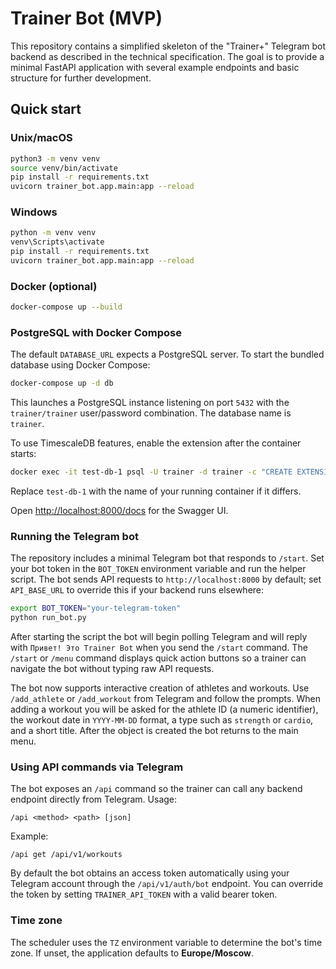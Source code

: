 # Trainer Bot (MVP)

This repository contains a simplified skeleton of the "Trainer+" Telegram bot backend as described in the technical specification. The goal is to provide a minimal FastAPI application with several example endpoints and basic structure for further development.

## Quick start

### Unix/macOS

```bash
python3 -m venv venv
source venv/bin/activate
pip install -r requirements.txt
uvicorn trainer_bot.app.main:app --reload
```

### Windows

```bash
python -m venv venv
venv\Scripts\activate
pip install -r requirements.txt
uvicorn trainer_bot.app.main:app --reload
```

### Docker (optional)

```bash
docker-compose up --build
```

### PostgreSQL with Docker Compose

The default `DATABASE_URL` expects a PostgreSQL server. To start the bundled
database using Docker Compose:

```bash
docker-compose up -d db
```

This launches a PostgreSQL instance listening on port `5432` with the
`trainer/trainer` user/password combination. The database name is `trainer`.

To use TimescaleDB features, enable the extension after the container starts:

```bash
docker exec -it test-db-1 psql -U trainer -d trainer -c "CREATE EXTENSION IF NOT EXISTS timescaledb"
```

Replace `test-db-1` with the name of your running container if it differs.

Open <http://localhost:8000/docs> for the Swagger UI.

### Running the Telegram bot

The repository includes a minimal Telegram bot that responds to `/start`.
Set your bot token in the `BOT_TOKEN` environment variable and run the helper
script. The bot sends API requests to `http://localhost:8000` by default; set
`API_BASE_URL` to override this if your backend runs elsewhere:

```bash
export BOT_TOKEN="your-telegram-token"
python run_bot.py
```

After starting the script the bot will begin polling Telegram and will
reply with `Привет! Это Trainer Bot` when you send the `/start` command.
The `/start` or `/menu` command displays quick action buttons so a trainer can
navigate the bot without typing raw API requests.

The bot now supports interactive creation of athletes and workouts. Use
`/add_athlete` or `/add_workout` from Telegram and follow the prompts.
When adding a workout you will be asked for the athlete ID (a numeric
identifier), the workout date in `YYYY-MM-DD` format, a type such as
`strength` or `cardio`, and a short title. After the object is created the
bot returns to the main menu.

### Using API commands via Telegram

The bot exposes an `/api` command so the trainer can call any backend endpoint
directly from Telegram. Usage:

```text
/api <method> <path> [json]
```

Example:

```text
/api get /api/v1/workouts
```

By default the bot obtains an access token automatically using your Telegram
account through the `/api/v1/auth/bot` endpoint. You can override the token by
setting `TRAINER_API_TOKEN` with a valid bearer token.

### Time zone

The scheduler uses the `TZ` environment variable to determine the bot's time
zone. If unset, the application defaults to **Europe/Moscow**.
